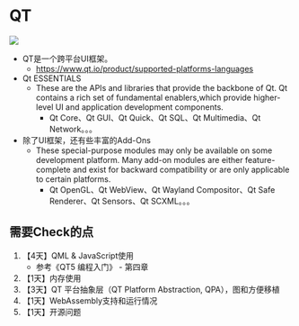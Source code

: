 # QT

![](https://www.qt.io/hubfs/_website/QtV2/qt_diagram.png)

* QT是一个跨平台UI框架。
    * https://www.qt.io/product/supported-platforms-languages
* Qt ESSENTIALS
    * These are the APIs and libraries that provide the backbone of Qt. Qt contains a rich set of fundamental enablers,which provide higher-level UI and application development components.
        * Qt Core、Qt GUI、Qt Quick、Qt SQL、Qt Multimedia、Qt Network。。。
* 除了UI框架，还有些丰富的Add-Ons
    * These special-purpose modules may only be available on some development platform. Many add-on modules are either feature-complete and exist for backward compatibility or are only applicable to certain platforms.
        * Qt OpenGL、Qt WebView、Qt Wayland Compositor、Qt Safe Renderer、Qt Sensors、Qt SCXML。。。

## 需要Check的点
1. 【4天】QML & JavaScript使用
    * 参考《QT5 编程入门》 - 第四章
2. 【1天】内存使用
3. 【3天】QT 平台抽象层（QT Platform Abstraction, QPA），图和方便移植
4. 【1天】WebAssembly支持和运行情况
5. 【1天】开源问题
